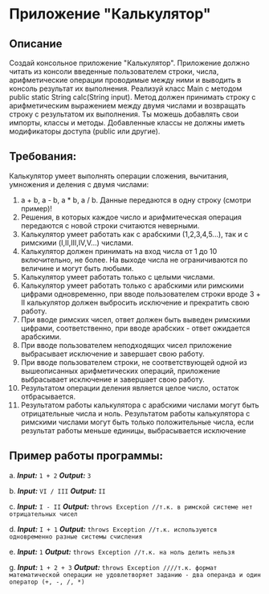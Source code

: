 # Приложение "Калькулятор"
## Описание
Создай консольное приложение "Калькулятор". Приложение должно читать из консоли введенные пользователем строки,
числа, арифметические операции проводимые между ними и выводить в консоль результат их выполнения.
Реализуй класс Main с методом public static String calc(String input). Метод должен принимать строку с
арифметическим выражением между двумя числами и возвращать строку с результатом их выполнения. Ты можешь
добавлять свои импорты, классы и методы. Добавленные классы не должны иметь модификаторы доступа
(public или другие).

## Требования:
Калькулятор умеет выполнять операции сложения, вычитания, умножения и деления с двумя числами:
1. a + b, a - b, a * b, a / b. Данные передаются в одну строку (смотри пример)!
2. Решения, в которых каждое число и арифмитеческая операция передаются с новой строки считаются неверными.
3. Калькулятор умеет работать как с арабскими (1,2,3,4,5...), так и с римскими (I,II,III,IV,V...) числами.
4. Калькулятор должен принимать на вход числа от 1 до 10 включительно, не более. На выходе числа не ограничиваются по величине и могут быть любыми.
5. Калькулятор умеет работать только с целыми числами.
6. Калькулятор умеет работать только с арабскими или римскими цифрами одновременно, при вводе пользователем строки вроде 3 + II калькулятор должен выбросить исключение и прекратить свою работу.
7. При вводе римских чисел, ответ должен быть выведен римскими цифрами, соответственно, при вводе арабских - ответ ожидается арабскими.
8. При вводе пользователем неподходящих чисел приложение выбрасывает исключение и завершает свою работу.
9. При вводе пользователем строки, не соответствующей одной из вышеописанных арифметических операций, приложение выбрасывает исключение и завершает свою работу.
10. Результатом операции деления является целое число, остаток отбрасывается.
11. Результатом работы калькулятора с арабскими числами могут быть отрицательные числа и ноль. Результатом работы калькулятора с римскими числами могут быть только положительные числа, если результат работы меньше единицы, выбрасывается исключение


## Пример работы программы:
a. ***Input:*** `1 + 2` 
   ***Output:*** `3`


b. ***Input:*** `VI / III`
   ***Output:*** `II`

c. ***Input:*** `I - II`
   ***Output:*** `throws Exception //т.к. в римской системе нет отрицательных чисел`

d. ***Input:*** `I + 1`
   ***Output:*** `throws Exception //т.к. используются одновременно разные системы счисления`

e. ***Input:*** `1` 
   ***Output:*** `throws Exception //т.к. на ноль делить нельзя`

g. ***Input:*** `1 + 2 + 3`
   ***Output:*** `throws Exception ////т.к. формат математической операции не удовлетворяет заданию - два операнда и один оператор (+, -, /, *)`
